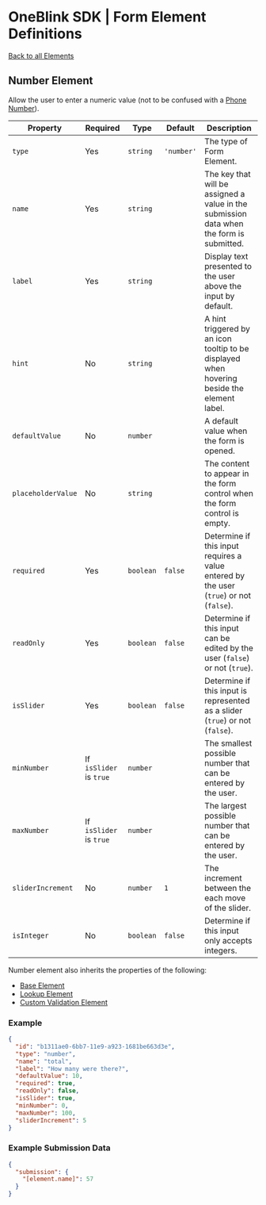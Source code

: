 # OneBlink SDK | Form Element Definitions

[Back to all Elements](./README.md)

## Number Element

Allow the user to enter a numeric value (not to be confused with a [Phone Number](./telephone.md)).

| Property           | Required                | Type      | Default    | Description                                                                                 |
| ------------------ | ----------------------- | --------- | ---------- | ------------------------------------------------------------------------------------------- |
| `type`             | Yes                     | `string`  | `'number'` | The type of Form Element.                                                                   |
| `name`             | Yes                     | `string`  |            | The key that will be assigned a value in the submission data when the form is submitted.    |
| `label`            | Yes                     | `string`  |            | Display text presented to the user above the input by default.                              |
| `hint`             | No                      | `string`  |            | A hint triggered by an icon tooltip to be displayed when hovering beside the element label. |
| `defaultValue`     | No                      | `number`  |            | A default value when the form is opened.                                                    |
| `placeholderValue` | No                      | `string`  |            | The content to appear in the form control when the form control is empty.                   |
| `required`         | Yes                     | `boolean` | `false`    | Determine if this input requires a value entered by the user (`true`) or not (`false`).     |
| `readOnly`         | Yes                     | `boolean` | `false`    | Determine if this input can be edited by the user (`false`) or not (`true`).                |
| `isSlider`         | Yes                     | `boolean` | `false`    | Determine if this input is represented as a slider (`true`) or not (`false`).               |
| `minNumber`        | If `isSlider` is `true` | `number`  |            | The smallest possible number that can be entered by the user.                               |
| `maxNumber`        | If `isSlider` is `true` | `number`  |            | The largest possible number that can be entered by the user.                                |
| `sliderIncrement`  | No                      | `number`  | `1`        | The increment between the each move of the slider.                                          |
| `isInteger`        | No                      | `boolean` | `false`    | Determine if this input only accepts integers.                                              |

Number element also inherits the properties of the following:

- [Base Element](./base-element.md)
- [Lookup Element](./lookup-element.md)
- [Custom Validation Element](./custom-validation-element.md)

### Example

```JSON
{
  "id": "b1311ae0-6bb7-11e9-a923-1681be663d3e",
  "type": "number",
  "name": "total",
  "label": "How many were there?",
  "defaultValue": 10,
  "required": true,
  "readOnly": false,
  "isSlider": true,
  "minNumber": 0,
  "maxNumber": 100,
  "sliderIncrement": 5
}
```

### Example Submission Data

```json
{
  "submission": {
    "[element.name]": 57
  }
}
```

